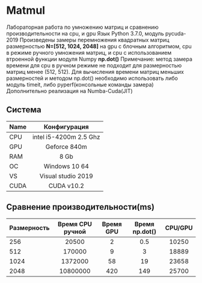 
# Matmul
Лабораторная работа по умножению матриц и сравнению производительности на cpu, и gpu
Язык Python 3.7.0, модуль pycuda-2019
Произведены замеры перемножения квадратных матриц размерностью **N=[512, 1024, 2048]** на gpu с блочным алгоритмом, cpu в режиме ручного умножения матриц, и cpu с использованием втроенной функции модуля Numpy **np.dot()**
Примечание: метод замера времени для cpu в ручном режиме не подходит для размерностью матриц менее (512, 512). Для вычисления времени матриц меньших размерностей и методом np.dot() необходимо использовать либо модуль timeit, либо pyperf(консольные команды замера)
Дополнительно реализация на Numba-Cuda(JIT)
## Система

|Name           |  Конфигурация             |
|---------------|:-------------------------:|
| CPU           | intel i5-4200m 2.5 Ghz    |  
| GPU           | Geforce 840m              | 
| RAM           | 8 Gb                      |  
| ОС            | Windows 10 64             |   
| VS            | Visual studio 2019        |
| CUDA          | CUDA v10.2                |

## Сравнение производительности(ms)
|Размерность    |  Время CPU ручной  | Время GPU    |   Время np.dot()  | CPU/GPU  |
|---------------|:------------------:|:------------:|:-----------------:|:--------:|
|256            | 20500              | 2            | 0.5               |10250     |
|512            | 170000             | 9            | 3                 |18889     |
|1024           | 1372000            | 58           | 19                |23658     |
|2048           | 10800000           | 420          | 149               |25700     |
